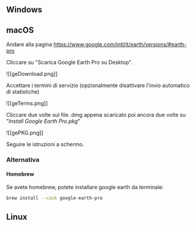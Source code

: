 ## Windows

## macOS

Andare alla pagina https://www.google.com/intl/it/earth/versions/#earth-pro

Cliccare su "Scarica Google Earth Pro su Desktop".

![[geDownload.png]]

Accettare i termini di servizio (opzionalmente disattivare l'invio automatico di statistiche)

![[geTerms.png]]

Cliccare due volte sul file .dmg appena scaricato poi ancora due volte su "*Install Google Earth Pro.pkg*"

![[gePKG.png]]

Seguire le istruzioni a schermo.

### Alternativa

#### Homebrew

Se avete homebrew, potete installare google earth da terminale:
```sh
brew install --cask google-earth-pro
```

## Linux

